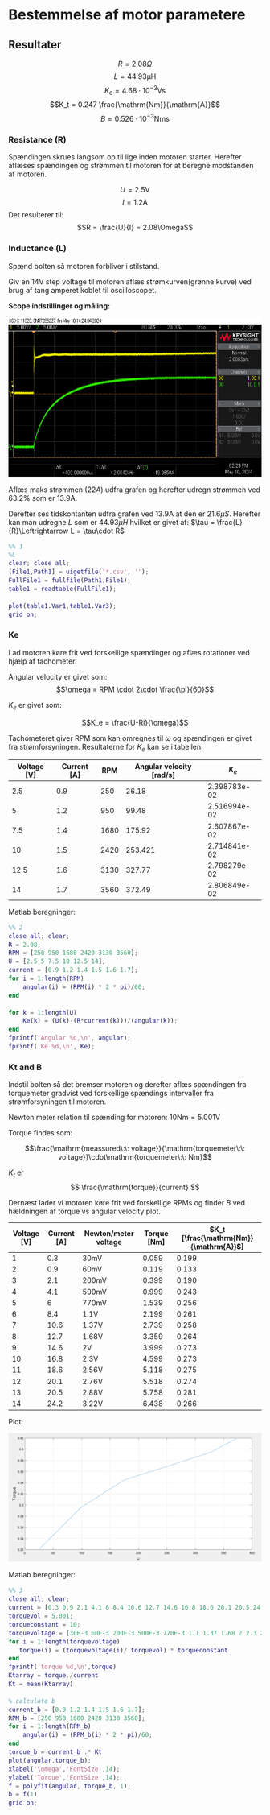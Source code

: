 # Bestemmelse af motor parametere

## Resultater

$$R=2.08\Omega$$
$$L=44.93\mathrm{\mu H}$$
$$K_e = 4.68\cdot10^{-3}\mathrm{Vs}$$
$$K_t = 0.247 \frac{\mathrm{Nm}}{\mathrm{A}}$$
$$B = 0.526\cdot10^{-3}\mathrm{Nms}$$

### Resistance (R)

Spændingen skrues langsom op til lige inden motoren starter.
Herefter aflæses spændingen og strømmen til motoren for at beregne modstanden af motoren.

$$U = 2.5\mathrm{V}$$
$$I = 1.2\mathrm{A}$$
Det resulterer til:
$$R = \frac{U}{I} = 2.08\Omega$$

### Inductance (L)

Spænd bolten så motoren forbliver i stilstand.

Giv en $14\mathrm{V}$ step voltage til motoren aflæs strømkurven(grønne kurve) ved brug af tang amperet koblet til oscilloscopet.

**Scope indstillinger og måling:**

![](induction_time_constant.png)

Aflæs maks strømmen ($22A$) udfra grafen og herefter udregn strømmen ved $63.2\mathrm{\%}$ som er $13.9\mathrm{A}$.

Derefter ses tidskontanten udfra grafen ved $13.9\mathrm{A}$ at den er $21.6\mu S$.
Herefter kan man udregne $L$ som er $44.93\mu H$ hvilket er givet af: $\tau = \frac{L}{R}\Leftrightarrow L = \tau\cdot R$ 


```Matlab
%% 1
%L
clear; close all;
[File1,Path1] = uigetfile('*.csv', '');
FullFile1 = fullfile(Path1,File1);
table1 = readtable(FullFile1);

plot(table1.Var1,table1.Var3);
grid on;
```
### Ke

Lad motoren køre frit ved forskellige spændinger og aflæs rotationer ved hjælp af tachometer.

Angular velocity er givet som:
$$\omega = RPM \cdot 2\cdot \frac{\pi}{60}$$

$K_e$ er givet som:

$$K_e = \frac{U-Ri}{\omega}$$

Tachometeret giver RPM som kan omregnes til $\omega$ og spændingen er givet fra strømforsyningen.
Resultaterne for $K_e$ kan se i tabellen:


| Voltage [V]| Current [A] | RPM | Angular velocity [rad/s]|$K_e$|
|---------|---------|----------|-|-|
|2.5|0.9|250|26.18|2.398783e-02|
|5|1.2|950| 99.48|2.516994e-02|
|7.5|1.4|1680| 175.92|2.607867e-02|
|10|1.5|2420| 253.421|2.714841e-02|
|12.5|1.6|3130|327.77 |2.798279e-02|
|14|1.7|3560| 372.49 |2.806849e-02|

Matlab beregninger:
```Matlab
%% 2
close all; clear;
R = 2.08;
RPM = [250 950 1680 2420 3130 3560];
U = [2.5 5 7.5 10 12.5 14];
current = [0.9 1.2 1.4 1.5 1.6 1.7];
for i = 1:length(RPM)
    angular(i) = (RPM(i) * 2 * pi)/60;
end

for k = 1:length(U)
    Ke(k) = (U(k)-(R*current(k)))/(angular(k));
end
fprintf('Angular %d,\n', angular);
fprintf('Ke %d,\n', Ke);
```

### Kt and B

Indstil bolten så det bremser motoren og derefter aflæs spændingen fra torquemeter gradvist ved forskellige spændings intervaller fra strømforsyningen til motoren.

Newton meter relation til spænding for motoren: $10\mathrm{Nm} = 5.001\mathrm{V}$

Torque findes som:

$$\frac{\mathrm{meassured\:\: voltage}}{\mathrm{torquemeter\:\: voltage}}\cdot\mathrm{torquemeter\:\: Nm}$$

$K_t$ er
$$
\frac{\mathrm{torque}}{current}
$$

Dernæst lader vi motoren køre frit ved forskellige RPMs og finder $B$ ved hældningen af torque vs angular velocity plot.

| Voltage [V] | Current [A] | Newton/meter voltage | Torque [Nm]|$K_t [\frac{\mathrm{Nm}}{\mathrm{A}}$]|
|---------|---------|----------------------|-|-|
|1|0.3|30mV|0.059|0.199|
|2|0.9|60mV|0.119|0.133|
|3|2.1|200mV|0.399|0.190|
|4|4.1|500mV|0.999|0.243|
|5|6|770mV|1.539|0.256|
|6|8.4|1.1V|2.199|0.261|
|7|10.6|1.37V|2.739|0.258|
|8|12.7|1.68V|3.359|0.264|
|9|14.6|2V|3.999|0.273|
|10|16.8|2.3V|4.599|0.273|
|11|18.6|2.56V|5.118|0.275|
|12|20.1|2.76V|5.518|0.274|
|13|20.5|2.88V|5.758|0.281|
|14|24.2|3.22V|6.438|0.266|

Plot:

![](b_plot.png)

Matlab beregninger:
```Matlab
%% 3
close all; clear;
current = [0.3 0.9 2.1 4.1 6 8.4 10.6 12.7 14.6 16.8 18.6 20.1 20.5 24.2];
torquevol = 5.001;
torqueconstant = 10;
torquevoltage = [30E-3 60E-3 200E-3 500E-3 770E-3 1.1 1.37 1.68 2 2.3 2.56 2.76 2.88 3.22];
for i = 1:length(torquevoltage)
   torque(i) = (torquevoltage(i)/ torquevol) * torqueconstant
end
fprintf('torque %d,\n',torque)
Ktarray = torque./current
Kt = mean(Ktarray)

% calculate b
current_b = [0.9 1.2 1.4 1.5 1.6 1.7];
RPM_b = [250 950 1680 2420 3130 3560];
for i = 1:length(RPM_b)
    angular(i) = (RPM_b(i) * 2 * pi)/60;
end
torque_b = current_b .* Kt
plot(angular,torque_b);
xlabel('\omega','FontSize',14);
ylabel('Torque','FontSize',14);
f = polyfit(angular, torque_b, 1);
b = f(1)
grid on;
```